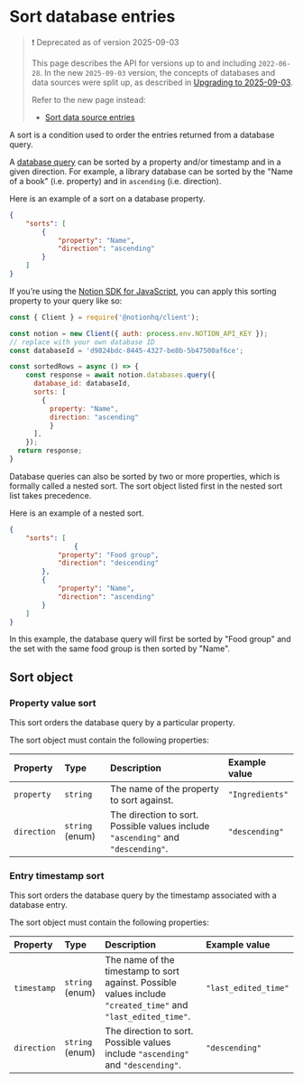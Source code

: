 # Sort database entries

> ❗️ Deprecated as of version 2025-09-03
> 
> This page describes the API for versions up to and including `2022-06-28`. In the new `2025-09-03` version, the concepts of databases and data sources were split up, as described in [Upgrading to 2025-09-03](doc:upgrade-guide-2025-09-03).
> 
> Refer to the new page instead:
> 
> - [Sort data source entries](ref:sort-data-source-entries)

A sort is a condition used to order the entries returned from a database query. 

A [database query](ref:post-database-query) can be sorted by a property and/or timestamp and in a given direction. For example, a library database can be sorted by the "Name of a book" (i.e. property) and in `ascending` (i.e. direction).

Here is an example of a sort on a database property.

```json Sorting by "Name" property in ascending direction
{
    "sorts": [
        {
            "property": "Name",
            "direction": "ascending"
        }
    ]
}
```

If you’re using the [Notion SDK for JavaScript](https://github.com/makenotion/notion-sdk-js), you can apply this sorting property to your query like so:

```javascript
const { Client } = require('@notionhq/client');

const notion = new Client({ auth: process.env.NOTION_API_KEY });
// replace with your own database ID
const databaseId = 'd9824bdc-8445-4327-be8b-5b47500af6ce';

const sortedRows = async () => {
	const response = await notion.databases.query({
	  database_id: databaseId,
	  sorts: [
	    {
	      property: "Name",
	      direction: "ascending"
		  }
	  ],
	});
  return response;
}
```

Database queries can also be sorted by two or more properties, which is formally called a nested sort. The sort object listed first in the nested sort list takes precedence.

Here is an example of a nested sort.

```json
{
    "sorts": [
                {
            "property": "Food group",
            "direction": "descending"
        },
        {
            "property": "Name",
            "direction": "ascending"
        }
    ]
}
```

In this example, the database query will first be sorted by "Food group" and the set with the same food group is then sorted by "Name".

## Sort object

### Property value sort

This sort orders the database query by a particular property. 

The sort object must contain the following properties:

| Property    | Type            | Description                                                                      | Example value   |
| :---------- | :-------------- | :------------------------------------------------------------------------------- | :-------------- |
| `property`  | `string`        | The name of the property to sort against.                                        | `"Ingredients"` |
| `direction` | `string` (enum) | The direction to sort. Possible values include `"ascending"` and `"descending"`. | `"descending"`  |

### Entry timestamp sort

This sort orders the database query by the timestamp associated with a database entry.

The sort object must contain the following properties:

| Property    | Type            | Description                                                                                                   | Example value        |
| :---------- | :-------------- | :------------------------------------------------------------------------------------------------------------ | :------------------- |
| `timestamp` | `string` (enum) | The name of the timestamp to sort against. Possible values include `"created_time"` and `"last_edited_time"`. | `"last_edited_time"` |
| `direction` | `string` (enum) | The direction to sort. Possible values include `"ascending"` and `"descending"`.                              | `"descending"`       |
